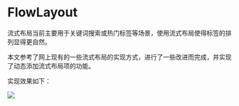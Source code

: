 # FlowLayout
流式布局当前主要用于关键词搜索或热门标签等场景，使用流式布局使得标签的排列显得更自然。

本文参考了网上现有的一些流式布局的实现方式，进行了一些改进而完成，并实现了动态添加流式布局项的功能。

实现效果如下：

![](https://github.com/viclee2014/BarrageView/blob/master/app/src/main/res/raw/flowlayout.png)
